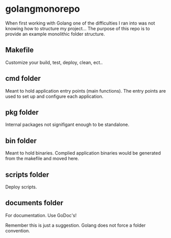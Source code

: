 # golangmonorepo
When first working with Golang one of the difficulties I ran into was not knowing how to structure my project...
The purpose of this repo is to provide an example monolithic folder structure.

## Makefile

Customize your build, test, deploy, clean, ect.. 

## cmd folder

Meant to hold application entry points (main functions). The entry points are used to set up and configure each application. 

## pkg folder

Internal packages not signifigant enough to be standalone. 

## bin folder

Meant to hold binaries. Complied application binaries would be generated from the makefile and moved here.

## scripts folder

Deploy scripts.

## documents folder

For documentation. Use GoDoc's!

Remember this is just a suggestion. Golang does not force a folder convention. 




